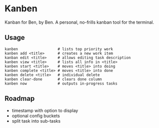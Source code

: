 # Kanben

Kanban for Ben, by Ben. A personal, no-frills kanban tool
for the terminal.


## Usage

```
kanben                  # lists top priority work
kanben add <title>      # creates a new work item
kanban edit <title>     # allows editing task description
kanben view <title>     # lists all info in <title>
kanben start <title>    # moves <title> into doing
kanben complete <title> # moves <title> into done
kanben delete <title>   # individual delete
kanben clear-done       # clears done column
kanben now              # outputs in-progress tasks
```

## Roadmap
- timestamp with option to display
- optional config buckets
- split task into sub-tasks
